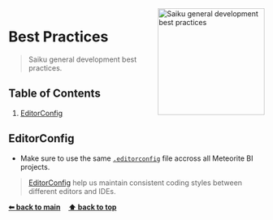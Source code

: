 <img src="https://raw.githubusercontent.com/OSBI/saiku-styleguide/assets/icon-best-practices-256.png" width="210" alt="Saiku general development best practices" align="right" />

# Best Practices

> Saiku general development best practices.

## Table of Contents

1. [EditorConfig](#editorconfig)

## EditorConfig

* Make sure to use the same [`.editorconfig`](../.editorconfig) file accross all Meteorite BI projects.

> [EditorConfig](http://editorconfig.org) help us maintain consistent coding styles between different editors and IDEs.

**[⬅ back to main](../../../)**&nbsp;&nbsp;&nbsp;&nbsp;**[⬆ back to top](#table-of-contents)**
